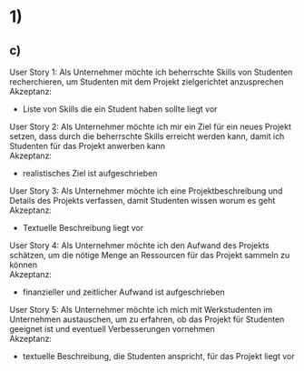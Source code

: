 # 1)

## c)

User Story 1:
Als Unternehmer möchte ich beherrschte Skills von Studenten recherchieren,
um Studenten mit dem Projekt zielgerichtet anzusprechen <br/>
Akzeptanz: <br/>
- Liste von Skills die ein Student haben sollte liegt vor

User Story 2:
Als Unternehmer möchte ich mir ein Ziel für ein neues Projekt setzen,
dass durch die beherrschte Skills erreicht werden kann,
damit ich Studenten für das Projekt anwerben kann <br/>
Akzeptanz: <br/>
- realistisches Ziel ist aufgeschrieben

User Story 3:
Als Unternehmer möchte ich eine Projektbeschreibung und Details des Projekts verfassen,
damit Studenten wissen worum es geht <br/>
Akzeptanz: <br/>
- Textuelle Beschreibung liegt vor

User Story 4:
Als Unternehmer möchte ich den Aufwand des Projekts schätzen,
um die nötige Menge an Ressourcen für das Projekt sammeln zu können <br/>
Akzeptanz: <br/>
- finanzieller und zeitlicher Aufwand ist aufgeschrieben 


User Story 5:
Als Unternehmer möchte ich mich mit Werkstudenten im Unternehmen austauschen,
um zu erfahren, ob das Projekt für Studenten geeignet ist und eventuell Verbesserungen vornehmen <br/>
Akzeptanz: <br/>
- textuelle Beschreibung, die Studenten anspricht, für das Projekt liegt vor
